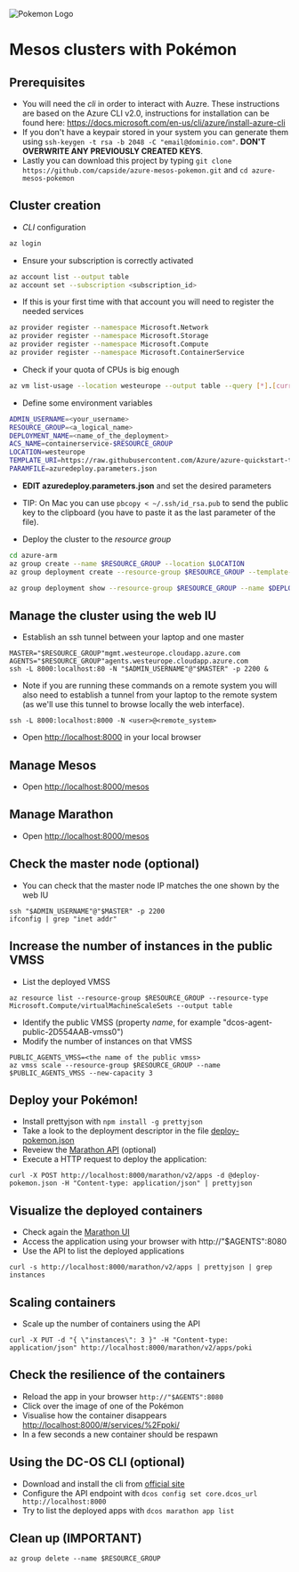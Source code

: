 
![Pokemon Logo](https://raw.githubusercontent.com/capside/azure-mesos-pokemon/master/pokemon.png)

# Mesos clusters with Pokémon

## Prerequisites

* You will need the *cli* in order to interact with Auzre. These instructions are based on the Azure CLI v2.0, instructions for installation can be found here: https://docs.microsoft.com/en-us/cli/azure/install-azure-cli
* If you don't have a keypair stored in your system you can generate them using ```ssh-keygen -t rsa -b 2048 -C "email@dominio.com"```. **DON'T OVERWRITE ANY PREVIOUSLY CREATED KEYS**.
* Lastly you can download this project by typing ```git clone https://github.com/capside/azure-mesos-pokemon.git``` and ```cd azure-mesos-pokemon```

## Cluster creation

* *CLI* configuration

```bash
az login
``` 
* Ensure your subscription is correctly activated

```bash
az account list --output table
az account set --subscription <subscription_id>
``` 

* If this is your first time with that account you will need to register the needed services

```bash
az provider register --namespace Microsoft.Network
az provider register --namespace Microsoft.Storage
az provider register --namespace Microsoft.Compute
az provider register --namespace Microsoft.ContainerService
``` 

* Check if your quota of CPUs is big enough

```bash
az vm list-usage --location westeurope --output table --query [*].[currentValue,limit,name.value]
```

* Define some environment variables

```bash
ADMIN_USERNAME=<your_username>
RESOURCE_GROUP=<a_logical_name>
DEPLOYMENT_NAME=<name_of_the_deployment>
ACS_NAME=containerservice-$RESOURCE_GROUP
LOCATION=westeurope
TEMPLATE_URI=https://raw.githubusercontent.com/Azure/azure-quickstart-templates/master/101-acs-dcos/azuredeploy.json
PARAMFILE=azuredeploy.parameters.json
```

* **EDIT azuredeploy.parameters.json** and set the desired parameters
* TIP: On Mac you can use ```pbcopy < ~/.ssh/id_rsa.pub``` to send the public key to the clipboard (you have to paste it as the last parameter of the file).

* Deploy the cluster to the *resource group*

```bash
cd azure-arm
az group create --name $RESOURCE_GROUP --location $LOCATION
az group deployment create --resource-group $RESOURCE_GROUP --template-uri $TEMPLATE_URI --parameters @$PARAMFILE --name $DEPLOYMENT_NAME --no-wait

az group deployment show --resource-group $RESOURCE_GROUP --name $DEPLOYMENT_NAME --output json | grep State
```

## Manage the cluster using the web IU

* Establish an ssh tunnel between your laptop and one master

```
MASTER="$RESOURCE_GROUP"mgmt.westeurope.cloudapp.azure.com
AGENTS="$RESOURCE_GROUP"agents.westeurope.cloudapp.azure.com
ssh -L 8000:localhost:80 -N "$ADMIN_USERNAME"@"$MASTER" -p 2200 &
```

* Note if you are running these commands on a remote system you will also need to establish a tunnel from your laptop to the remote system (as we'll use this tunnel to browse locally the web interface).

```
ssh -L 8000:localhost:8000 -N <user>@<remote_system>
```

* Open [http://localhost:8000](http://localhost:8000) in your local browser

## Manage Mesos

* Open [http://localhost:8000/mesos](http://localhost:8000/mesos) 

## Manage Marathon

* Open [http://localhost:8000/mesos](http://localhost:8000/mesos) 

## Check the master node (optional)

* You can check that the master node IP matches the one shown by the web IU

```
ssh "$ADMIN_USERNAME"@"$MASTER" -p 2200
ifconfig | grep "inet addr"
```

## Increase the number of instances in the public VMSS

* List the deployed VMSS

```
az resource list --resource-group $RESOURCE_GROUP --resource-type Microsoft.Compute/virtualMachineScaleSets --output table
``` 

* Identify the public VMSS (property *name*, for example "dcos-agent-public-2D554AAB-vmss0")
* Modify the number of instances on that VMSS

```
PUBLIC_AGENTS_VMSS=<the name of the public vmss>
az vmss scale --resource-group $RESOURCE_GROUP --name $PUBLIC_AGENTS_VMSS --new-capacity 3
```

## Deploy your Pokémon!

* Install prettyjson with ```npm install -g prettyjson```
* Take a look to the deployment descriptor in the file [deploy-pokemon.json](https://github.com/capside/azure-mesos-pokemon/blob/master/azure-arm/deploy-pokemon.json)
* Reveiew the [Marathon API](https://mesosphere.github.io/marathon/docs/rest-api.html) (optional)
* Execute a HTTP request to deploy the application:

```
curl -X POST http://localhost:8000/marathon/v2/apps -d @deploy-pokemon.json -H "Content-type: application/json" | prettyjson
```

## Visualize the deployed containers

* Check again the [Marathon UI](http://localhost:8000/marathon)
* Access the application using your browser with http://"$AGENTS":8080
* Use the API to list the deployed applications

```
curl -s http://localhost:8000/marathon/v2/apps | prettyjson | grep instances
```

## Scaling containers

* Scale up the number of containers using the API

```
curl -X PUT -d "{ \"instances\": 3 }" -H "Content-type: application/json" http://localhost:8000/marathon/v2/apps/poki
```

## Check the resilience of the containers

* Reload the app in your browser ```http://"$AGENTS":8080```
* Click over the image of one of the Pokémon
* Visualise how the container disappears [http://localhost:8000/#/services/%2Fpoki/](http://localhost:8000/#/services/%2Fpoki/)
* In a few seconds a new container should be respawn

## Using the DC-OS CLI (optional)

* Download and install the cli from [official site](https://dcos.io/docs/1.8/usage/cli/install/#windows)
* Configure the API endpoint with ```dcos config set core.dcos_url http://localhost:8000```
* Try to list the deployed apps with ```dcos marathon app list```

## Clean up (**IMPORTANT**)

```
az group delete --name $RESOURCE_GROUP 
``` 
 
 
 
